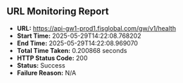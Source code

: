 ## URL Monitoring Report

- **URL:** https://api-gw1-prod1.fisglobal.com/gw/v1/health
- **Start Time:** 2025-05-29T14:22:08.768202
- **End Time:** 2025-05-29T14:22:08.969070
- **Total Time Taken:** 0.200868 seconds
- **HTTP Status Code:** 200
- **Status:** Success
- **Failure Reason:** N/A

